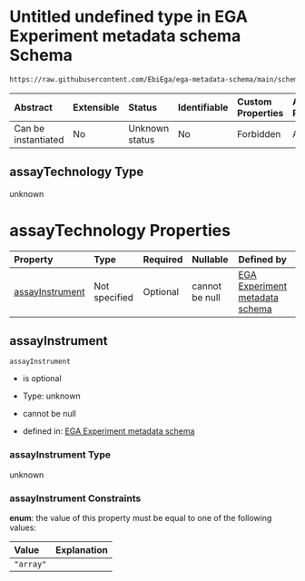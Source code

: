 # Untitled undefined type in EGA Experiment metadata schema Schema

```txt
https://raw.githubusercontent.com/EbiEga/ega-metadata-schema/main/schemas/EGA.experiment.json#/oneOf/1/properties/assayTechnology
```



| Abstract            | Extensible | Status         | Identifiable | Custom Properties | Additional Properties | Access Restrictions | Defined In                                                                           |
| :------------------ | :--------- | :------------- | :----------- | :---------------- | :-------------------- | :------------------ | :----------------------------------------------------------------------------------- |
| Can be instantiated | No         | Unknown status | No           | Forbidden         | Allowed               | none                | [EGA.experiment.json\*](../../../schemas/EGA.experiment.json "open original schema") |

## assayTechnology Type

unknown

# assayTechnology Properties

| Property                            | Type          | Required | Nullable       | Defined by                                                                                                                                                                                                                                                                                                                                 |
| :---------------------------------- | :------------ | :------- | :------------- | :----------------------------------------------------------------------------------------------------------------------------------------------------------------------------------------------------------------------------------------------------------------------------------------------------------------------------------------- |
| [assayInstrument](#assayinstrument) | Not specified | Optional | cannot be null | [EGA Experiment metadata schema](ega-1-oneof-if-the-assay-technology-is-an-array-the-experiment-type-has-to-match-properties-assaytechnology-properties-assayinstrument.md "https://raw.githubusercontent.com/EbiEga/ega-metadata-schema/main/schemas/EGA.experiment.json#/oneOf/1/properties/assayTechnology/properties/assayInstrument") |

## assayInstrument



`assayInstrument`

*   is optional

*   Type: unknown

*   cannot be null

*   defined in: [EGA Experiment metadata schema](ega-1-oneof-if-the-assay-technology-is-an-array-the-experiment-type-has-to-match-properties-assaytechnology-properties-assayinstrument.md "https://raw.githubusercontent.com/EbiEga/ega-metadata-schema/main/schemas/EGA.experiment.json#/oneOf/1/properties/assayTechnology/properties/assayInstrument")

### assayInstrument Type

unknown

### assayInstrument Constraints

**enum**: the value of this property must be equal to one of the following values:

| Value     | Explanation |
| :-------- | :---------- |
| `"array"` |             |
